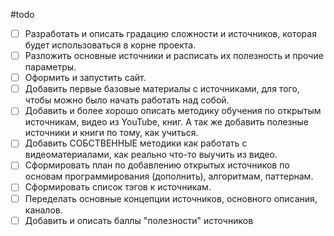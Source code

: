 #todo 

- [ ] Разработать и описать градацию сложности и источников, которая будет использоваться в корне проекта.
- [ ] Разложить основные источники и расписать их полезность и прочие параметры.
- [ ] Оформить и запустить сайт.
- [ ] Добавить первые базовые материалы с источниками, для того, чтобы можно было начать работать над собой.
- [ ] Добавить и более хорошо описать методику обучения по открытым источникам, видео из YouTube, книг. А так же добавить полезные источники и книги по тому, как учиться.
- [ ] Добавить СОБСТВЕННЫЕ методики как работать с видеоматериалами, как реально что-то выучить из видео.
- [ ] Сформировать план по добавлению открытых источников по основам программирования (дополнить), алгоритмам, паттернам.
- [ ] Сформировать список тэгов к источникам.
- [ ] Переделать основные концепции источников, основного описания, каналов.
- [ ] Добавить и описать баллы "полезности" источников